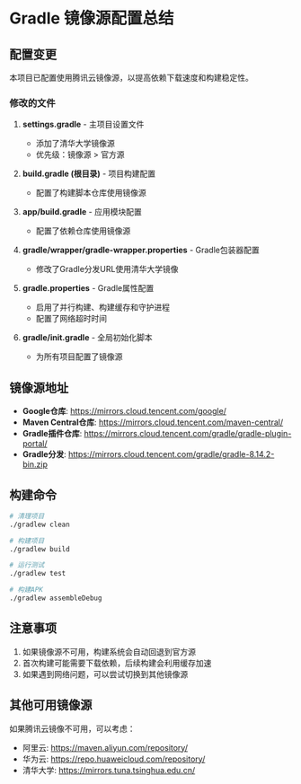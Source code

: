 # Gradle 镜像源配置总结

## 配置变更

本项目已配置使用腾讯云镜像源，以提高依赖下载速度和构建稳定性。

### 修改的文件

1. **settings.gradle** - 主项目设置文件
   - 添加了清华大学镜像源
   - 优先级：镜像源 > 官方源

2. **build.gradle (根目录)** - 项目构建配置
   - 配置了构建脚本仓库使用镜像源

3. **app/build.gradle** - 应用模块配置
   - 配置了依赖仓库使用镜像源

4. **gradle/wrapper/gradle-wrapper.properties** - Gradle包装器配置
   - 修改了Gradle分发URL使用清华大学镜像

5. **gradle.properties** - Gradle属性配置
   - 启用了并行构建、构建缓存和守护进程
   - 配置了网络超时时间

6. **gradle/init.gradle** - 全局初始化脚本
   - 为所有项目配置了镜像源

## 镜像源地址

- **Google仓库**: https://mirrors.cloud.tencent.com/google/
- **Maven Central仓库**: https://mirrors.cloud.tencent.com/maven-central/
- **Gradle插件仓库**: https://mirrors.cloud.tencent.com/gradle/gradle-plugin-portal/
- **Gradle分发**: https://mirrors.cloud.tencent.com/gradle/gradle-8.14.2-bin.zip

## 构建命令

```bash
# 清理项目
./gradlew clean

# 构建项目
./gradlew build

# 运行测试
./gradlew test

# 构建APK
./gradlew assembleDebug
```

## 注意事项

1. 如果镜像源不可用，构建系统会自动回退到官方源
2. 首次构建可能需要下载依赖，后续构建会利用缓存加速
3. 如果遇到网络问题，可以尝试切换到其他镜像源

## 其他可用镜像源

如果腾讯云镜像不可用，可以考虑：
- 阿里云: https://maven.aliyun.com/repository/
- 华为云: https://repo.huaweicloud.com/repository/
- 清华大学: https://mirrors.tuna.tsinghua.edu.cn/
